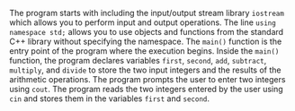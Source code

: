  The program starts with including the input/output stream library `iostream` which allows you to perform input and output operations.
 The line `using namespace std;` allows you to use objects and functions from the standard C++ library without specifying the namespace.
 The `main()` function is the entry point of the program where the execution begins.
 Inside the `main()` function, the program declares variables `first`, `second`, `add`, `subtract`, `multiply`, and `divide` to store the two input integers and the results of the arithmetic operations.
 The program prompts the user to enter two integers using `cout`.
The program reads the two integers entered by the user using `cin` and stores them in the variables `first` and `second`.

